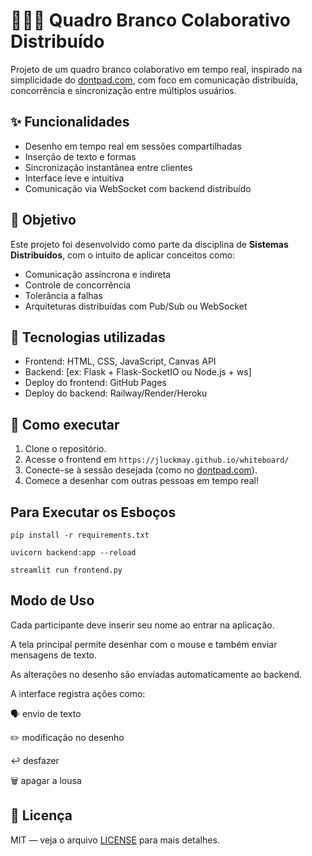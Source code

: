 # 🧑‍🤝‍🧑 Quadro Branco Colaborativo Distribuído

Projeto de um quadro branco colaborativo em tempo real, inspirado na simplicidade do [dontpad.com](https://dontpad.com), com foco em comunicação distribuída, concorrência e sincronização entre múltiplos usuários.

## ✨ Funcionalidades
- Desenho em tempo real em sessões compartilhadas
- Inserção de texto e formas
- Sincronização instantânea entre clientes
- Interface leve e intuitiva
- Comunicação via WebSocket com backend distribuído

## 🎯 Objetivo
Este projeto foi desenvolvido como parte da disciplina de **Sistemas Distribuídos**, com o intuito de aplicar conceitos como:
- Comunicação assíncrona e indireta
- Controle de concorrência
- Tolerância a falhas
- Arquiteturas distribuídas com Pub/Sub ou WebSocket

## 🧰 Tecnologias utilizadas
- Frontend: HTML, CSS, JavaScript, Canvas API
- Backend: [ex: Flask + Flask-SocketIO ou Node.js + ws]
- Deploy do frontend: GitHub Pages
- Deploy do backend: Railway/Render/Heroku

## 🚀 Como executar
1. Clone o repositório.
2. Acesse o frontend em `https://jluckmay.github.io/whiteboard/`
3. Conecte-se à sessão desejada (como no [dontpad.com](https://dontpad.com)).
4. Comece a desenhar com outras pessoas em tempo real!

## Para Executar os Esboços
```
pip install -r requirements.txt
```
```
uvicorn backend:app --reload
```
```
streamlit run frontend.py
```



## Modo de Uso

Cada participante deve inserir seu nome ao entrar na aplicação.

A tela principal permite desenhar com o mouse e também enviar mensagens de texto.

As alterações no desenho são enviadas automaticamente ao backend.

A interface registra ações como:

🗣 envio de texto

✏️ modificação no desenho

↩️ desfazer

🗑 apagar a lousa


## 📄 Licença
MIT — veja o arquivo [LICENSE](./LICENSE) para mais detalhes.
